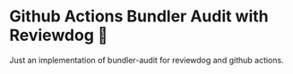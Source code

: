 # Github Actions Bundler Audit with Reviewdog 🐶
Just an implementation of bundler-audit for reviewdog and github actions.

